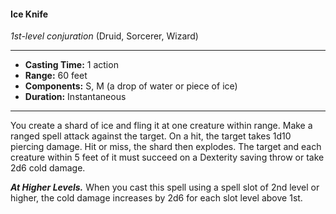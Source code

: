 #### Ice Knife
*1st-level conjuration* (Druid, Sorcerer, Wizard)
___
- **Casting Time:** 1 action
- **Range:** 60 feet
- **Components:** S, M (a drop of water or piece of ice)
- **Duration:** Instantaneous
---
You create a shard of ice and fling it at one creature within range. Make a ranged spell attack against the target. On a hit, the target takes 1d10 piercing damage. Hit or miss, the shard then explodes. The target and each creature within 5 feet of it must succeed on a Dexterity saving throw or take 2d6 cold damage.

***At Higher Levels.*** When you cast this spell using a spell slot of 2nd level or higher, the cold damage increases by 2d6 for each slot level above 1st.